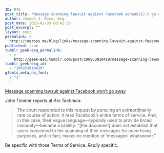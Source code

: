 ```yaml
---
ID: 876
post_title: 'Message scanning lawsuit against Facebook won&#8217;t go away'
author: Joseph J. Ross, Esq.
post_date: 2015-01-03 00:42:30
post_excerpt: ""
layout: post
permalink: >
  http://joeross.me/blog/links/message-scanning-lawsuit-against-facebook-wont-go/
published: true
tumblr_geek-esq_permalink:
  - >
    http://geek-esq.tumblr.com/post/106953910419/message-scanning-lawsuit-against-facebook-wont-go
tumblr_geek-esq_id:
  - "106953910419"
gfonts_meta_no_font:
  - "1"
---
```

<a href='http://arstechnica.com/tech-policy/2014/12/suit-over-facebooks-practice-of-scanning-users-messages-to-go-forward/'>Message scanning lawsuit against Facebook won't go away</a><div class="link_description"><p>John Timmer reports at <em>Ars Technica</em>:</p>

<blockquote>
  <p>The court responded to this request by pursuing an extraordinarily rare course of action: it read Facebook’s entire terms of service. And, in this case, their vague language—typically used to provide broad immunity—became a liability: “[the document] does not establish that users consented to the scanning of their messages for advertising purposes, and in fact, makes no mention of ‘messages’ whatsoever.”</p>
</blockquote>

<p>Be specific with those Terms of Service. <em>Really</em> specific.</p></div>